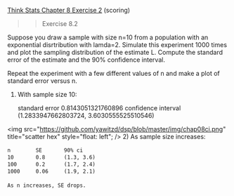 [Think Stats Chapter 8 Exercise 2](http://greenteapress.com/thinkstats2/html/thinkstats2009.html#toc77) (scoring)

>> Exercise 8.2

Suppose you draw a sample with size n=10 from a population 
with an exponential disrtribution with lamda=2.  Simulate
this experiment 1000 times and plot the sampling distribution of
the estimate L.  Compute the standard error of the estimate
and the 90% confidence interval.

Repeat the experiment with a few different values of n and make
a plot of standard error versus n.



1) With sample size 10:

    standard error 0.8143051321760896
    confidence interval (1.2833947662803724, 3.6030555525510546)
    
<img src="https://github.com/yawitzd/dsp/blob/master/img/chap08ci.png" title="scatter hex" style="float: left"; />
2) As sample size increases:

    n        SE       90% ci
    10       0.8      (1.3, 3.6) 
    100      0.2      (1.7, 2.4)
    1000     0.06     (1.9, 2.1)
    
    As n increases, SE drops. 

